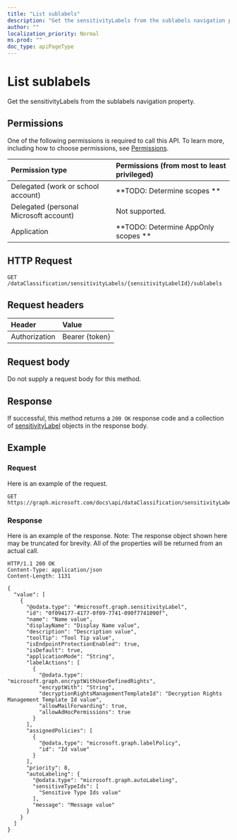 ```yaml
---
title: "List sublabels"
description: "Get the sensitivityLabels from the sublabels navigation property."
author: ""
localization_priority: Normal
ms.prod: ""
doc_type: apiPageType
---
```


# List sublabels

Get the sensitivityLabels from the sublabels navigation property.

## Permissions
One of the following permissions is required to call this API. To learn more, including how to choose permissions, see [Permissions](/concepts/permissions-reference.md).

|Permission type|Permissions (from most to least privileged)|
|:---|:---|
|Delegated (work or school account)|**TODO: Determine scopes **|
|Delegated (personal Microsoft account)|Not supported.|
|Application|**TODO: Determine AppOnly scopes **|

## HTTP Request
<!-- {
  "blockType": "ignored"
}
-->
``` http
GET /dataClassification/sensitivityLabels/{sensitivityLabelId}/sublabels
```

## Request headers
|Header|Value|
|:---|:---|
|Authorization|Bearer {token}|

## Request body
Do not supply a request body for this method.

## Response
If successful, this method returns a `200 OK` response code and a collection of [sensitivityLabel](../resources/sensitivitylabel.md) objects in the response body.

## Example

### Request
Here is an example of the request.
<!-- {
  "blockType": "request",
  "name": "get_sensitivitylabel"
}
-->
``` http
GET https://graph.microsoft.com/docs\api/dataClassification/sensitivityLabels/{sensitivityLabelId}/sublabels
```

### Response
Here is an example of the response. Note: The response object shown here may be truncated for brevity. All of the properties will be returned from an actual call.
<!-- {
  "blockType": "response",
  "truncated": true,
  "@odata.type": "collection(microsoft.graph.sensitivitylabel)"
}
-->
``` http
HTTP/1.1 200 OK
Content-Type: application/json
Content-Length: 1131

{
  "value": [
    {
      "@odata.type": "#microsoft.graph.sensitivityLabel",
      "id": "0f094177-4177-0f09-7741-090f7741090f",
      "name": "Name value",
      "displayName": "Display Name value",
      "description": "Description value",
      "toolTip": "Tool Tip value",
      "isEndpointProtectionEnabled": true,
      "isDefault": true,
      "applicationMode": "String",
      "labelActions": [
        {
          "@odata.type": "microsoft.graph.encryptWithUserDefinedRights",
          "encryptWith": "String",
          "decryptionRightsManagementTemplateId": "Decryption Rights Management Template Id value",
          "allowMailForwarding": true,
          "allowAdHocPermissions": true
        }
      ],
      "assignedPolicies": [
        {
          "@odata.type": "microsoft.graph.labelPolicy",
          "id": "Id value"
        }
      ],
      "priority": 8,
      "autoLabeling": {
        "@odata.type": "microsoft.graph.autoLabeling",
        "sensitiveTypeIds": [
          "Sensitive Type Ids value"
        ],
        "message": "Message value"
      }
    }
  ]
}
```

